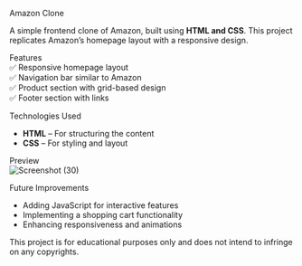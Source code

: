 Amazon Clone  

A simple frontend clone of Amazon, built using **HTML and CSS**. This project replicates Amazon’s homepage layout with a responsive design.  

 Features  
✅ Responsive homepage layout  
✅ Navigation bar similar to Amazon  
✅ Product section with grid-based design  
✅ Footer section with links  

Technologies Used  
- **HTML** – For structuring the content  
- **CSS** – For styling and layout  

Preview  
![Screenshot (30)](https://github.com/user-attachments/assets/1559adde-b0a7-4094-88cc-5de4820cef5c)

Future Improvements  
- Adding JavaScript for interactive features  
- Implementing a shopping cart functionality  
- Enhancing responsiveness and animations  


This project is for educational purposes only and does not intend to infringe on any copyrights.  
